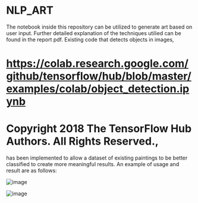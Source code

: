 # NLP_ART

The notebook inside this repository can be utilized to generate art based on user input. Further detailed explanation of the techniques utilied can be
found in the report pdf. Existing code that detects objects in images, 
# https://colab.research.google.com/github/tensorflow/hub/blob/master/examples/colab/object_detection.ipynb
# Copyright 2018 The TensorFlow Hub Authors. All Rights Reserved.,
has been implemented to allow a dataset of existing paintings to be better classified to create more meaningful results.
An example of usage and result are as follows:

![image](https://user-images.githubusercontent.com/66333267/186777256-a5360861-54e3-49f0-8c9e-764cf8132ee1.png)


![image](https://user-images.githubusercontent.com/66333267/186777167-43e1c677-e5f7-4204-8326-91a3ff18d970.png)
